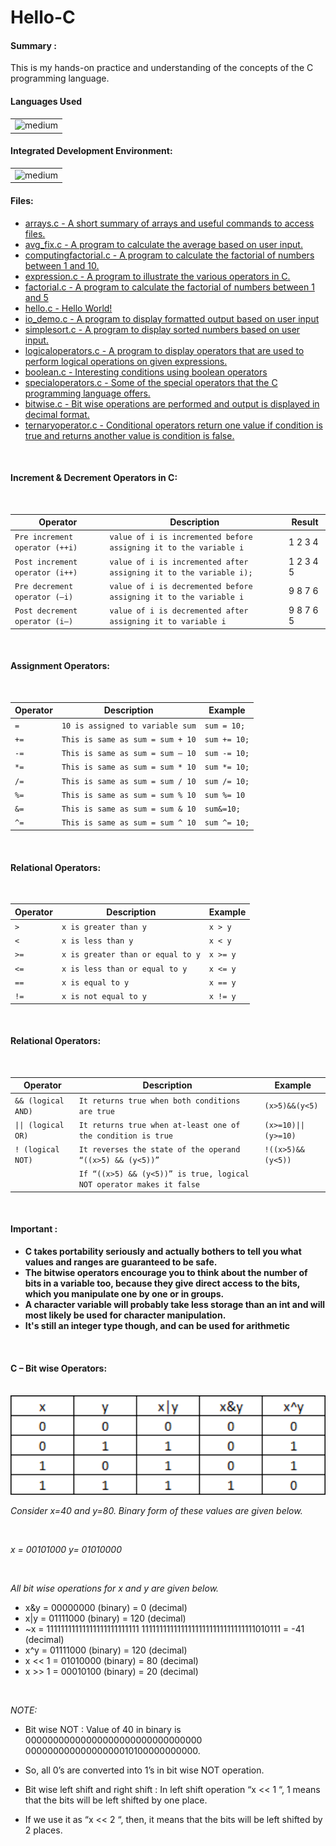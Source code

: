 # Hello-C
<h4>Summary :</h4>
This is my hands-on practice and understanding of the concepts of the C programming language.

<h4>Languages Used</h4>
<table>
  <tr>
    <td><img alt="medium" src="https://img.shields.io/badge/C-00599C?style=for-the-badge&logo=c&logoColor=white"></td>
  </tr>
</table>

<h4>Integrated Development Environment:</h4>
<table>
  <tr>
<td><img alt="medium" src="https://img.shields.io/badge/Emacs-%237F5AB6.svg?&style=for-the-badge&logo=gnu-emacs&logoColor=white"></td>
  </tr>
</table>

<h4>Files: </h4>

* [arrays.c - A short summary of arrays and useful commands to access files.](./arrays.c)
* [avg_fix.c - A program to calculate the average based on user input.](./avg_fix.c)
* [computingfactorial.c - A program to calculate the factorial of numbers between 1 and 10.](./computingfactorial.c)
* [expression.c - A program to illustrate the various operators in C.](./expression.c)
* [factorial.c - A program to calculate the factorial of numbers between 1 and 5](./factorial.c)
* [hello.c - Hello World!](./hello.c)
* [io_demo.c - A program to display formatted output based on user input](./io_demo.c)
* [simplesort.c - A program to display sorted numbers based on user input.](./simplesort.c)
* [logicaloperators.c - A program to display operators that are used to perform logical operations on given expressions.](./logicaloperators.c)
* [boolean.c - Interesting conditions using boolean operators](./boolean.c)
* [specialoperators.c - Some of the special operators that the C programming language offers.](./specialoperators.c)
* [bitwise.c - Bit wise operations are performed and output is displayed in decimal format.](./bitwise.c)
* [ternaryoperator.c - Conditional operators return one value if condition is true and returns another value is condition is false.](./ternaryoperator.c)

<br>

<h4>Increment & Decrement Operators in C: </h4>
<br>

| Operator                          | Description                                                        | Result    |
| ----------------------------------| -------------------------------------------------------------------| ----------|
| `Pre increment operator (++i)`    | `value of i is incremented before assigning it to the variable i`  | 1 2 3 4   |
| `Post increment operator (i++)`   | `value of i is incremented after assigning it to the variable i);` | 1 2 3 4 5 |
| `Pre decrement operator (–i)`     | `value of i is decremented before assigning it to the variable i`  | 9 8 7 6   |
| `Post decrement operator (i–)`    | `value of i is decremented after assigning it to variable i`       | 9 8 7 6 5 |

<br>

<h4>Assignment Operators: </h4>

<br>

| Operator | Description                       | Example      |
| ---------|-----------------------------------| -------------| 
| `=`      | `10 is assigned to variable sum`  | `sum = 10;`  |
| `+=`     | `This is same as sum = sum + 10`  | `sum += 10;` |
| `-=`     | `This is same as sum = sum – 10`  | `sum -= 10;` |
| `*=`     | `This is same as sum = sum * 10`  | `sum *= 10;` |
| `/=`     | `This is same as sum = sum / 10`  | `sum /= 10;` |
| `%=`     | `This is same as sum = sum % 10`  | `sum %= 10`  |
| `&=`     | `This is same as sum = sum & 10`  | `sum&=10;`   |
| `^=`     | `This is same as sum = sum ^ 10`  | `sum ^= 10;` |

<br>

<h4>Relational Operators: </h4>

<br>

| Operator | Description                        | Example   |
| ---------|------------------------------------| ----------| 
| `>`      | `x is greater than y`              | `x > y`   |
| `<`      | `x is less than y`                 | `x < y`   |
| `>=`     | `x is greater than or equal to y`  | `x >= y ` |
| `<=`     | `x is less than or equal to y`     | `x <= y`  |
| `==`     | `x is equal to y`                  | `x == y`  |
| `!=`     | `x is not equal to y`              | `x != y`  |

<br>

<h4>Relational Operators: </h4>

<br>

| Operator            | Description                                                           | Example              |
| --------------------|-----------------------------------------------------------------------| ---------------------| 
| `&& (logical AND)`  | `It returns true when both conditions are true`                       | `(x>5)&&(y<5)`       |
| `\|\| (logical OR)` | `It returns true when at-least one of the condition is true`          | `(x>=10)\|\|(y>=10)` |
| `! (logical NOT)`   | `It reverses the state of the operand “((x>5) && (y<5))”`             | `!((x>5)&&(y<5))`    | 
|                     | `If “((x>5) && (y<5))” is true, logical NOT operator makes it false`  |                      |

<br>

<h4>Important :</h4>

* **C takes portability seriously and actually bothers to tell you what values and ranges are guaranteed to be safe.**
* **The bitwise operators encourage you to think about the number of bits in a variable too, because they give direct access to the bits, 
which you manipulate one by one or in groups.**
* **A character variable will probably take less storage than an int and will most likely be used for character manipulation.**
* **It's still an integer type though, and can be used for arithmetic**

<br>
<h4>C – Bit wise Operators: </h4>
<br>

<img src="https://github.com/iamnotnato/Hello-C/blob/master/Truth-table-2.png" width="600">
<br>

*Consider x=40 and y=80. Binary form of these values are given below.*

<br> 

 *x = 00101000*
 *y=  01010000*

<br>

*All bit wise operations for x and y are given below.*
 * x&y = 00000000 (binary) = 0 (decimal)
 * x|y = 01111000 (binary) = 120 (decimal)
 * ~x = 11111111111111111111111111 11111111111111111111111111111111010111 = -41 (decimal)
 * x^y = 01111000 (binary) = 120 (decimal)
 * x << 1 = 01010000 (binary) = 80 (decimal)
 * x >> 1 = 00010100 (binary) = 20 (decimal)

<br>

*NOTE:*
 * Bit wise NOT : Value of 40 in binary is 00000000000000000000000000000000 00000000000000000010100000000000. 
 * So, all 0’s are converted into 1’s in bit wise NOT operation.
 
 * Bit wise left shift and right shift : In left shift operation “x << 1 “, 1 means that the bits will be left shifted by one place. 
 * If we use it as “x << 2 “,  then, it means that the bits will be left shifted by 2 places.
